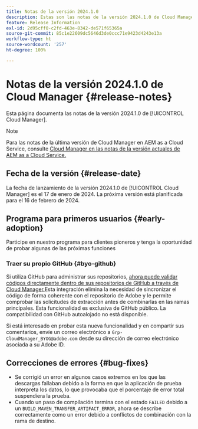 ```yaml
---
title: Notas de la versión 2024.1.0
description: Estas son las notas de la versión 2024.1.0 de Cloud Manager.
feature: Release Information
exl-id: 2d95cff0-c2fd-463e-8342-de571f65365a
source-git-commit: 85c1e22609dc5646d3de0ccc71e9423d4243e13a
workflow-type: ht
source-wordcount: '257'
ht-degree: 100%

---
```


# Notas de la versión 2024.1.0 de Cloud Manager {#release-notes}

Esta página documenta las notas de la versión 2024.1.0 de [!UICONTROL Cloud Manager].

>[!NOTE]
>
>Para las notas de la última versión de Cloud Manager en AEM as a Cloud Service, consulte [Cloud Manager en las notas de la versión actuales de AEM as a Cloud Service.](https://experienceleague.adobe.com/docs/experience-manager-cloud-service/content/implementing/using-cloud-manager/release-notes-cloud-manager/release-notes-cm-current.html?lang=es)

## Fecha de la versión {#release-date}

La fecha de lanzamiento de la versión 2024.1.0 de [!UICONTROL Cloud Manager] es el 17 de enero de 2024. La próxima versión está planificada para el 16 de febrero de 2024.

## Programa para primeros usuarios {#early-adoption}

Participe en nuestro programa para clientes pioneros y tenga la oportunidad de probar algunas de las próximas funciones

### Traer su propio GitHub {#byo-github}

Si utiliza GitHub para administrar sus repositorios, [ahora puede validar códigos directamente dentro de sus repositorios de GitHub a través de Cloud Manager.](/help/managing-code/private-repositories.md)Esta integración elimina la necesidad de sincronizar el código de forma coherente con el repositorio de Adobe y le permite comprobar las solicitudes de extracción antes de combinarlas en las ramas principales. Esta funcionalidad es exclusiva de GitHub público. La compatibilidad con GitHub autoalojado no está disponible.

Si está interesado en probar esta nueva funcionalidad y en compartir sus comentarios, envíe un correo electrónico a `Grp-CloudManager_BYOG@adobe.com` desde su dirección de correo electrónico asociada a su Adobe ID.

## Correcciones de errores {#bug-fixes}

* Se corrigió un error en algunos casos extremos en los que las descargas fallaban debido a la forma en que la aplicación de prueba interpreta los datos, lo que provocaba que el porcentaje de error total suspendiera la prueba.
* Cuando un paso de compilación termina con el estado `FAILED` debido a un `BUILD_MAVEN_TRANSFER_ARTIFACT_ERROR`, ahora se describe correctamente como un error debido a conflictos de combinación con la rama de destino.
